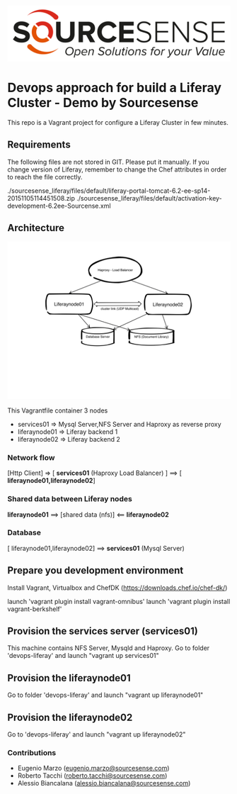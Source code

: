 ![Alt text](sourcesenselogo.png "Sourcesense")

# Devops approach for build a Liferay Cluster - Demo by Sourcesense #

This repo is a Vagrant project for configure a Liferay Cluster in few minutes.

## Requirements ##

The following files are not stored in GIT. Please put it manually. If you change version of Liferay, remember to change the Chef attributes in order to reach the file correctly.

./sourcesense_liferay/files/default/liferay-portal-tomcat-6.2-ee-sp14-20151105114451508.zip
./sourcesense_liferay/files/default/activation-key-development-6.2ee-Sourcense.xml

## Architecture ##

![Alt text](architecture.jpg "Architecture")

This  Vagrantfile container 3 nodes

- services01 => Mysql Server,NFS Server and Haproxy as reverse proxy
- liferaynode01 => Liferay backend 1
- liferaynode02 => Liferay backend 2

### Network flow ###
[Http Client] => [ __services01__ (Haproxy Load Balancer) ]  ==>  [ __liferaynode01,liferaynode02__]

### Shared data between Liferay nodes ###
__liferaynode01__ ==> [shared data (nfs)] <== __liferaynode02__

### Database ###

[ liferaynode01,liferaynode02] ==> __services01__ (Mysql Server)

## Prepare you development environment ##
Install Vagrant, Virtualbox and ChefDK (https://downloads.chef.io/chef-dk/)

launch 'vagrant plugin install vagrant-omnibus'
launch 'vagrant plugin install vagrant-berkshelf'

## Provision the services server (services01) ##
This machine contains NFS Server, Mysqld and Haproxy.
Go to folder 'devops-liferay' and launch "vagrant up services01"

## Provision the liferaynode01 ##
Go to folder 'devops-liferay' and launch "vagrant up liferaynode01"

## Provision the liferaynode02 ##
Go to 'devops-liferay' and launch "vagrant up liferaynode02"

### Contributions ###
+ Eugenio Marzo (eugenio.marzo@sourcesense.com)
+ Roberto Tacchi (roberto.tacchi@sourcesense.com)
+ Alessio Biancalana (alessio.biancalana@sourcesense.com)
